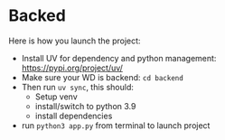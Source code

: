 # Backed

Here is how you launch the project:

* Install UV for dependency and python management: https://pypi.org/project/uv/
* Make sure your WD is backend: ``cd backend``
* Then run ``uv sync``, this should:
  * Setup venv
  * install/switch to python 3.9
  * install dependencies
* run ``python3 app.py`` from terminal to launch project